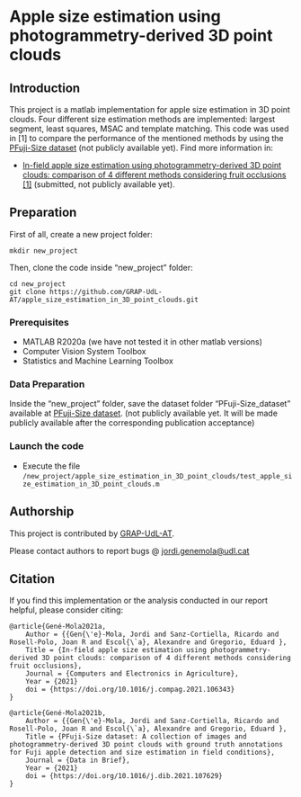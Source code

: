 # Apple size estimation using photogrammetry-derived 3D point clouds

## Introduction
This project is a matlab implementation for apple size estimation in 3D point clouds. Four different size estimation methods are implemented: largest segment, least squares, MSAC and template matching. This code was used in [1] to compare the performance of the mentioned methods by using the [PFuji-Size dataset](http://www.grap.udl.cat/en/publications/PFuji-Size_dataset.html) (not publicly available yet). Find more information in:
* [In-field apple size estimation using photogrammetry-derived 3D point clouds: comparison of 4 different methods considering fruit occlusions [1]](http://www.grap.udl.cat/en/publications/index.html) (submitted, not publicly available yet).

## Preparation 

First of all, create a new project folder:
```
mkdir new_project
```

Then, clone the code inside “new_project” folder:
```
cd new_project
git clone https://github.com/GRAP-UdL-AT/apple_size_estimation_in_3D_point_clouds.git
```

### Prerequisites

* MATLAB R2020a (we have not tested it in other matlab versions)
* Computer Vision System Toolbox
* Statistics and Machine Learning Toolbox

### Data Preparation

Inside the “new_project” folder, save the dataset folder “PFuji-Size_dataset” available at [PFuji-Size dataset](http://www.grap.udl.cat/en/publications/PFuji-Size_dataset.html). (not publicly available yet. It will be made publicly available after the corresponding publication acceptance)

### Launch the code

* Execute the file `/new_project/apple_size_estimation_in_3D_point_clouds/test_apple_size_estimation_in_3D_point_clouds.m`


## Authorship

This project is contributed by [GRAP-UdL-AT](http://www.grap.udl.cat/en/index.html).

Please contact authors to report bugs @ jordi.genemola@udl.cat


## Citation

If you find this implementation or the analysis conducted in our report helpful, please consider citing:

    @article{Gené-Mola2021a,
        Author = {{Gen{\'e}-Mola, Jordi and Sanz-Cortiella, Ricardo and Rosell-Polo, Joan R and Escol{\`a}, Alexandre and Gregorio, Eduard },
        Title = {In-field apple size estimation using photogrammetry-derived 3D point clouds: comparison of 4 different methods considering fruit occlusions},
        Journal = {Computers and Electronics in Agriculture},
        Year = {2021}
        doi = {https://doi.org/10.1016/j.compag.2021.106343}
    }
    
    @article{Gené-Mola2021b,
        Author = {{Gen{\'e}-Mola, Jordi and Sanz-Cortiella, Ricardo and Rosell-Polo, Joan R and Escol{\`a}, Alexandre and Gregorio, Eduard },
        Title = {PFuji-Size dataset: A collection of images and photogrammetry-derived 3D point clouds with ground truth annotations for Fuji apple detection and size estimation in field conditions},
        Journal = {Data in Brief},
        Year = {2021}
        doi = {https://doi.org/10.1016/j.dib.2021.107629}
    }
